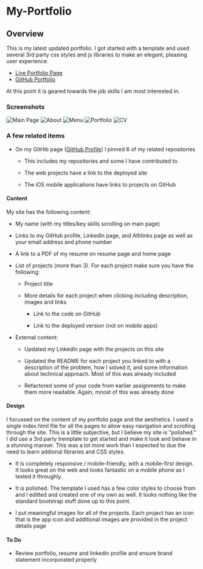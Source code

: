 # My-Portfolio

## Overview

This is my latest updated portfolio.  I got started with a template and used several 3rd party css styles and js libraries to make an elegant, pleasing user experience.
* [Live Portfolio Page](https://plinck.github.io/My-Portfolio/)
* [GitHub Portfolio](https://github.com/plinck/My-Portfolio)

At this point it is geared towards the job skills I am most interested in. 

### Screenshots
![Main Page](assets/images/appImages/MainPage.png) ![About](assets/images/appImages/About.png) 
![Menu](assets/images/appImages/Menu.png) ![Portfolio](assets/images/appImages/Portfolio.png) 
![CV](assets/images/appImages/Resume.png) 


### A few related items

* On my GitHib page ([GitHub Profile](https://github.com/plinck)) I pinned 6 of my related repositories

  * This includes my repositories and some I have contributed to

  * The web projects have a link to the deployed site

  * The iOS mobile applications have links to projects on GitHub

#### Content

My site has the following content:

* My name (with my titles/key skills scrolling on main page)

* Links to my GitHub profile, LinkedIn page, and Athlinks page as well as your email address and phone number

* A link to a PDF of my resume on resume page and home page

* List of projects (more than 3). For each project make sure you have the following:

  * Project title
  
  * More details for each project when clicking including description, images and links
  
    * Link to the code on GitHub

    * Link to the deployed version (not on mobile apps)
  
* External content:

  * Updated my LinkedIn page with the projects on this site

  * Updated the README for each project you linked to with a description of the problem,
  how I solved it, and some information about technical approach.  Most of this was already included

  * Refactored some of your code from earlier assignments to make them more readable.  Again, mnost of this was already done

#### Design

I focussed on the content of my portfolio page and the aesthetics. I used a single index.html file for all the pages to allow easy navigation and scrolling through the site.  This is a little  subjective, but I believe my site is "polished." I did use a 3rd party tremplate to get started and make it look and behave in a stunning manner.  This was a lot more work than I expected to due the need to learn addional libraries and CSS styles.

* It is completely responsive / mobile-friendly, with a mobile-first design.  It looks great on the web and looks fantastic on a mobile phone as I tested it throughly.

* It is polished. The template I used has a few color styles to choose from and I editted and created one of my own as well.  It looks nothing like the standard bootstrap stuff done up to this point.

* I put meaningful images for all of the projects.  Each project has an icon that is the app icon and additional images are provided in the project details page

#### To Do

* Review portfolio, resume and linkedin profile and ensure brand statement incorporated properly
